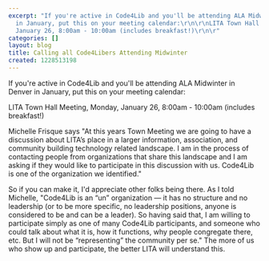 ```yaml
---
excerpt: "If you're active in Code4Lib and you'll be attending ALA Midwinter in Denver
  in January, put this on your meeting calendar:\r\n\r\nLITA Town Hall Meeting, Monday,
  January 26, 8:00am - 10:00am (includes breakfast!)\r\n\r"
categories: []
layout: blog
title: Calling all Code4Libers Attending Midwinter
created: 1228513198
---
```

If you're active in Code4Lib and you'll be attending ALA Midwinter in Denver in January, put this on your meeting calendar:

LITA Town Hall Meeting, Monday, January 26, 8:00am - 10:00am (includes breakfast!)

Michelle Frisque says "At this years Town Meeting we are going to have a discussion about LITA’s place in a larger information, association, and community building technology related landscape. I am in the process of contacting people from organizations that share this landscape and I am asking if they would like to participate in this discussion with us. Code4Lib is one of the organization we identified."

So if you can make it, I'd appreciate other folks being there. As I told Michelle, "Code4Lib is an “un” organization — it has no structure and no leadership (or to be more specific, no leadership positions, anyone is considered to be and can be a leader). So having said that, I am willing to participate simply as one of many Code4Lib participants, and someone who could talk about what it is, how it functions, why people congregate there, etc. But I will not be “representing” the community per se." The more of us who show up and participate, the better LITA will understand this.
